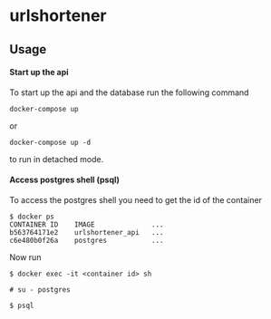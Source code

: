 # urlshortener

## Usage

#### Start up the api
To start up the api and the database run the following command

`docker-compose up`

or

`docker-compose up -d`

to run in detached mode.

#### Access postgres shell (psql)
To access the postgres shell you need to get the id of the container

```terminal
$ docker ps
CONTAINER ID    IMAGE              ...
b563764171e2    urlshortener_api   ...
c6e480b0f26a    postgres           ...
```

Now run 

```terminal
$ docker exec -it <container id> sh

# su - postgres

$ psql
```

